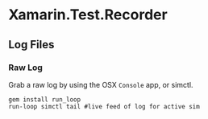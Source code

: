# Xamarin.Test.Recorder

## Log Files

### Raw Log

Grab a raw log by using the OSX `Console` app, or simctl.

    gem install run_loop
    run-loop simctl tail #live feed of log for active sim